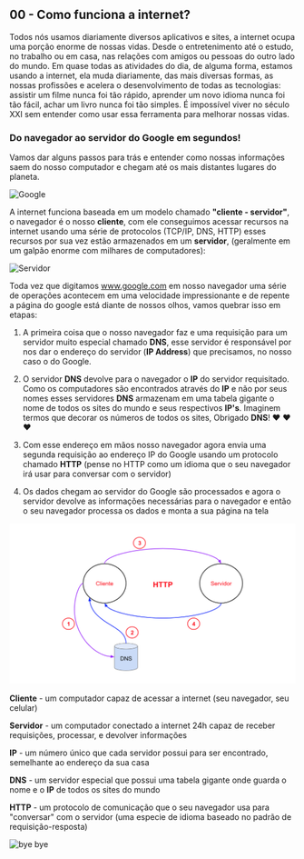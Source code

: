 ## 00 - Como funciona a internet?

Todos nós usamos diariamente diversos aplicativos e sites, a internet ocupa uma porção enorme de nossas vidas. Desde o entretenimento até o estudo, no trabalho ou em casa, nas relações com amigos ou pessoas do outro lado do mundo. Em quase todas as atividades do dia, de alguma forma, estamos usando a internet, ela muda diariamente, das mais diversas formas, as nossas profissões e acelera o desenvolvimento de todas as tecnologias: assistir um filme nunca foi tão rápido, aprender um novo idioma nunca foi tão fácil,  achar um livro nunca foi tão simples. É impossível viver no século XXI sem entender como usar essa ferramenta para melhorar nossas vidas.

### Do navegador ao servidor do Google em segundos! 

Vamos dar alguns passos para trás e entender como nossas informações saem do nosso computador e chegam até os mais distantes lugares do planeta.

![Google](https://media.giphy.com/media/xQaeWyINrUXOE/giphy.gif)

A internet funciona baseada em um modelo chamado **"cliente - servidor"**, o navegador é o nosso **cliente**, com ele conseguimos acessar recursos na internet usando uma série de protocolos (TCP/IP, DNS, HTTP) esses recursos por sua vez estão armazenados em um **servidor**, (geralmente em um galpão enorme com milhares de computadores):

![Servidor](https://gcn.com/-/media/GIG/GCN/Redesign/Articles/Oct-2012/googledatacenter.png)

Toda vez que digitamos www.google.com em nosso navegador uma série de operações acontecem em uma velocidade impressionante e de repente a página do google está diante de nossos olhos, vamos quebrar isso em etapas:

  1. A primeira coisa que o nosso navegador faz e uma requisição para um servidor muito especial chamado **DNS**, esse servidor é responsável por nos dar o endereço do servidor (**IP Address**) que precisamos, no nosso caso o do Google.


  2. O servidor **DNS** devolve para o navegador o **IP** do servidor requisitado. Como os computadores são encontrados através do **IP** e não por seus nomes esses servidores **DNS** armazenam em uma tabela gigante o nome de todos os sites do mundo e seus respectivos **IP's**. Imaginem termos que decorar os números de todos os sites, Obrigado **DNS**! ❤️ ❤️ ❤️


  3. Com esse endereço em mãos nosso navegador agora envia uma segunda requisição ao endereço IP do Google usando um protocolo chamado **HTTP** (pense no HTTP como um idioma que o seu navegador irá usar para conversar com o servidor)


  4. Os dados chegam ao servidor do Google são processados e agora o servidor devolve as informações necessárias para o navegador e então o seu navegador processa os dados e monta a sua página na tela

![Servidor/Cliente](https://github.com/VaiNaWeb/gitbook-assets/raw/master/modulo-1/images/server-client.png)

**Cliente** - um computador capaz de acessar a internet (seu navegador, seu celular)

**Servidor** - um computador conectado a internet 24h capaz de receber requisições, processar, e devolver informações

**IP** - um número único que cada servidor possui para ser encontrado, semelhante ao endereço da sua casa

**DNS** - um servidor especial que possui uma tabela gigante onde guarda o nome e o **IP** de todos os sites do mundo

**HTTP** - um protocolo de comunicação que o seu navegador usa para "conversar" com o servidor (uma especie de idioma baseado no padrão de requisição-resposta)

![bye bye](https://media.giphy.com/media/42D3CxaINsAFemFuId/giphy.gif)